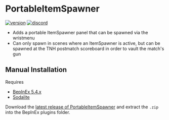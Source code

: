 # PortableItemSpawner
[![version](https://img.shields.io/github/v/release/Maiq-The-Dude/PortableItemSpawner?&label=version&style=flat-square)](https://github.com/Maiq-The-Dude/PortableItemSpawner/releases/latest) [![discord](https://img.shields.io/discord/777351065950879744?label=&logo=discord&logoColor=ffffff&color=7389D8&labelColor=6A7EC2&style=flat-square)](https://discord.gg/g8xeFyt42j)
- Adds a portable ItemSpawner panel that can be spawned via the wristmenu
- Can only spawn in scenes where an ItemSpawner is active, but can be spawned at the TNH postmatch scoreboard in order to vault the match's gun

## Manual Installation
Requires 
- [BepInEx 5.4.x](https://github.com/BepInEx/BepInEx/releases)
- [Sodalite](https://github.com/H3VR-Modding/Sodalite/releases)

Download the [latest release of PortableItemSpawner](https://github.com/Maiq-The-Dude/PortableItemSpawner/releases/latest) and extract the `.zip` into the BepInEx plugins folder.
